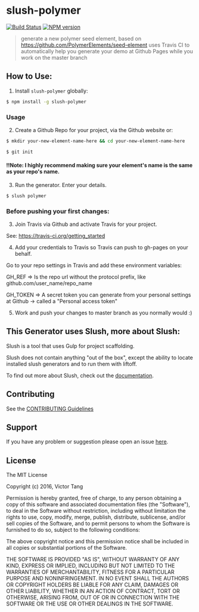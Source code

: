 # slush-polymer

[![Build Status](https://secure.travis-ci.org/vtange/slush-polymer.png?branch=master)](https://travis-ci.org/vtange/slush-polymer) [![NPM version](https://badge-me.herokuapp.com/api/npm/slush-polymer.png)](http://badges.enytc.com/for/npm/slush-polymer)

> generate a new polymer seed element, based on https://github.com/PolymerElements/seed-element
> uses Travis CI to automatically help you generate your demo at Github Pages while you work on the master branch

## How to Use:

1. Install `slush-polymer` globally:

```bash
$ npm install -g slush-polymer
```

### Usage

2. Create a Github Repo for your project, via the Github website or:

```bash
$ mkdir your-new-element-name-here && cd your-new-element-name-here
```
```bash
$ git init
```

#### !!Note: I highly recommend making sure your element's name is the same as your repo's name.
3. Run the generator. Enter your details.
```bash
$ slush polymer
```

### Before pushing your first changes:
3. Join Travis via Github and activate Travis for your project.

See: https://travis-ci.org/getting_started

4. Add your credentials to Travis so Travis can push to gh-pages on your behalf.

Go to your repo settings in Travis and add these environment variables:

GH_REF => Is the repo url without the protocol prefix, like github.com/user_name/repo_name

GH_TOKEN => A secret token you can generate from your personal settings at Github -> called a "Personal access token"

5. Work and push your changes to master branch as you normally would :)

## This Generator uses Slush, more about Slush:

Slush is a tool that uses Gulp for project scaffolding.

Slush does not contain anything "out of the box", except the ability to locate installed slush generators and to run them with liftoff.

To find out more about Slush, check out the [documentation](https://github.com/slushjs/slush).

## Contributing

See the [CONTRIBUTING Guidelines](https://github.com/vtange/slush-polymer/blob/master/CONTRIBUTING.md)

## Support
If you have any problem or suggestion please open an issue [here](https://github.com/vtange/slush-polymer/issues).

## License 

The MIT License

Copyright (c) 2016, Victor Tang

Permission is hereby granted, free of charge, to any person
obtaining a copy of this software and associated documentation
files (the "Software"), to deal in the Software without
restriction, including without limitation the rights to use,
copy, modify, merge, publish, distribute, sublicense, and/or sell
copies of the Software, and to permit persons to whom the
Software is furnished to do so, subject to the following
conditions:

The above copyright notice and this permission notice shall be
included in all copies or substantial portions of the Software.

THE SOFTWARE IS PROVIDED "AS IS", WITHOUT WARRANTY OF ANY KIND,
EXPRESS OR IMPLIED, INCLUDING BUT NOT LIMITED TO THE WARRANTIES
OF MERCHANTABILITY, FITNESS FOR A PARTICULAR PURPOSE AND
NONINFRINGEMENT. IN NO EVENT SHALL THE AUTHORS OR COPYRIGHT
HOLDERS BE LIABLE FOR ANY CLAIM, DAMAGES OR OTHER LIABILITY,
WHETHER IN AN ACTION OF CONTRACT, TORT OR OTHERWISE, ARISING
FROM, OUT OF OR IN CONNECTION WITH THE SOFTWARE OR THE USE OR
OTHER DEALINGS IN THE SOFTWARE.

